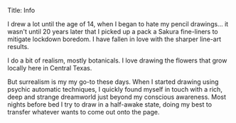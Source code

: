 Title: Info

I drew a lot until the age of 14, when I began to hate my pencil drawings...
it wasn't until 20 years later that I picked up a pack a Sakura fine-liners to mitigate lockdown boredom.
I have fallen in love with the sharper line-art results.
  
I do a bit of realism, mostly botanicals.
I love drawing the flowers that grow locally here in Central Texas.
  
But surrealism is my my go-to these days.
When I started drawing using psychic automatic techniques, 
I quickly found myself in touch with a rich, deep and strange dreamworld just beyond my conscious awareness.
Most nights before bed I try to draw in a half-awake state,
doing my best to transfer whatever wants to come out onto the page.
